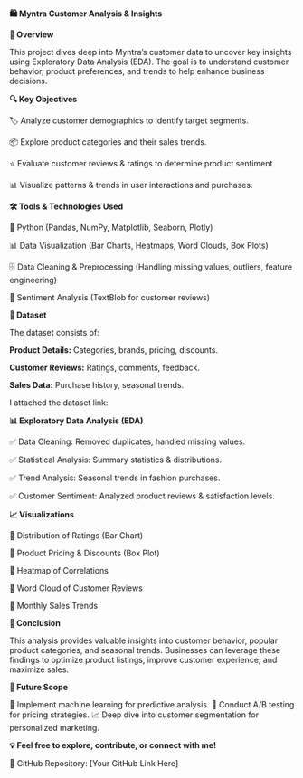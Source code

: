 **🛍️ Myntra Customer Analysis & Insights**


**📌 Overview**

This project dives deep into Myntra’s customer data to uncover key insights using Exploratory Data Analysis (EDA). The goal is to understand customer behavior, product preferences, and trends to help enhance business decisions.



**🔍 Key Objectives**

🏷️ Analyze customer demographics to identify target segments.

📦 Explore product categories and their sales trends.

⭐ Evaluate customer reviews & ratings to determine product sentiment.

📊 Visualize patterns & trends in user interactions and purchases.



**🛠️ Tools & Technologies Used**

🐍 Python (Pandas, NumPy, Matplotlib, Seaborn, Plotly)

📊 Data Visualization (Bar Charts, Heatmaps, Word Clouds, Box Plots)

🗄️ Data Cleaning & Preprocessing (Handling missing values, outliers, feature engineering)

📝 Sentiment Analysis (TextBlob for customer reviews)



**📂 Dataset**

The dataset consists of:

**Product Details:** Categories, brands, pricing, discounts.

**Customer Reviews:** Ratings, comments, feedback.

**Sales Data:** Purchase history, seasonal trends.

I attached the dataset link: 



**📊 Exploratory Data Analysis (EDA)**

✅ Data Cleaning: Removed duplicates, handled missing values.

✅ Statistical Analysis: Summary statistics & distributions.

✅ Trend Analysis: Seasonal trends in fashion purchases.

✅ Customer Sentiment: Analyzed product reviews & satisfaction levels.



**📈 Visualizations**

🔹 Distribution of Ratings (Bar Chart)

🔹 Product Pricing & Discounts (Box Plot)

🔹 Heatmap of Correlations

🔹 Word Cloud of Customer Reviews

🔹 Monthly Sales Trends



**🎯 Conclusion**

This analysis provides valuable insights into customer behavior, popular product categories, and seasonal trends. Businesses can leverage these findings to optimize product listings, improve customer experience, and maximize sales.



**📌 Future Scope**

🚀 Implement machine learning for predictive analysis.
📢 Conduct A/B testing for pricing strategies.
📈 Deep dive into customer segmentation for personalized marketing.



**💡 Feel free to explore, contribute, or connect with me!**

📌 GitHub Repository: [Your GitHub Link Here]
